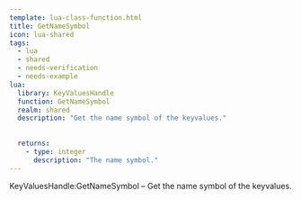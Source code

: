 ```yaml
---
template: lua-class-function.html
title: GetNameSymbol
icon: lua-shared
tags:
  - lua
  - shared
  - needs-verification
  - needs-example
lua:
  library: KeyValuesHandle
  function: GetNameSymbol
  realm: shared
  description: "Get the name symbol of the keyvalues."
  
  
  returns:
    - type: integer
      description: "The name symbol."
---
```


<div class="lua__search__keywords">
KeyValuesHandle:GetNameSymbol &#x2013; Get the name symbol of the keyvalues.
</div>
